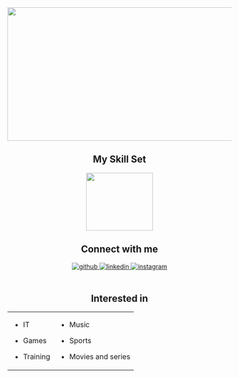 <div align="center">
<img src="https://user-images.githubusercontent.com/111071356/188758659-95b04a4c-8ae2-444c-80f3-46bb4f620d6d.gif" width="700" height="300">
  

  
## My Skill Set  
 
 <img src="https://cdn.jsdelivr.net/gh/devicons/devicon/icons/java/java-original-wordmark.svg" width="150" height="130"/>

<br/>  


## Connect with me  
<div align="center">
<a href="https://github.com/dzonii99" target="_blank">
<img src=https://img.shields.io/badge/github-%2324292e.svg?&style=for-the-badge&logo=github&logoColor=white alt=github style="margin-bottom: 5px;" />
</a>
<a href="https://linkedin.com/in/https://www.linkedin.com/in/nikola-milovanovic-73348172/" target="_blank">
<img src=https://img.shields.io/badge/linkedin-%231E77B5.svg?&style=for-the-badge&logo=linkedin&logoColor=white alt=linkedin style="margin-bottom: 5px;" />
</a>
<a href="https://instagram.com/_dzoni22" target="_blank">
<img src=https://img.shields.io/badge/instagram-%23000000.svg?&style=for-the-badge&logo=instagram&logoColor=white alt=instagram style="margin-bottom: 5px;" />
</a>  
</div>  
  

<br/>  
 
## Interested in
<table><tr><td valign="top">

- IT  
  

- Games  
  

- Training  


</td><td valign="top">

- Music  
  

- Sports  
  

- Movies and series  


</td></tr></table>  

<br/>  
 
